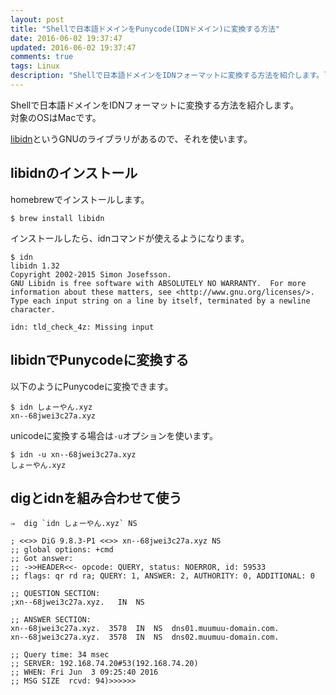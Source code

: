 ```yaml
---
layout: post
title: "Shellで日本語ドメインをPunycode(IDNドメイン)に変換する方法"
date: 2016-06-02 19:37:47
updated: 2016-06-02 19:37:47
comments: true
tags: Linux
description: "Shellで日本語ドメインをIDNフォーマットに変換する方法を紹介します。libidnというGNUのライブラリがあるので、それを使います。対象のOSはMacです。"
---
```


Shellで日本語ドメインをIDNフォーマットに変換する方法を紹介します。  
対象のOSはMacです。

[libidn](http://www.gnu.org/software/libidn/)というGNUのライブラリがあるので、それを使います。

## libidnのインストール

homebrewでインストールします。


```
$ brew install libidn

```

インストールしたら、idnコマンドが使えるようになります。


```
$ idn
libidn 1.32
Copyright 2002-2015 Simon Josefsson.
GNU Libidn is free software with ABSOLUTELY NO WARRANTY.  For more
information about these matters, see <http://www.gnu.org/licenses/>.
Type each input string on a line by itself, terminated by a newline character.

idn: tld_check_4z: Missing input

```

## libidnでPunycodeに変換する

以下のようにPunycodeに変換できます。


```
$ idn しょーやん.xyz
xn--68jwei3c27a.xyz

```

unicodeに変換する場合は`-u`オプションを使います。


```
$ idn -u xn--68jwei3c27a.xyz
しょーやん.xyz

```

## digとidnを組み合わせて使う


```
⇒  dig `idn しょーやん.xyz` NS

; <<>> DiG 9.8.3-P1 <<>> xn--68jwei3c27a.xyz NS
;; global options: +cmd
;; Got answer:
;; ->>HEADER<<- opcode: QUERY, status: NOERROR, id: 59533
;; flags: qr rd ra; QUERY: 1, ANSWER: 2, AUTHORITY: 0, ADDITIONAL: 0

;; QUESTION SECTION:
;xn--68jwei3c27a.xyz.   IN  NS

;; ANSWER SECTION:
xn--68jwei3c27a.xyz.  3578  IN  NS  dns01.muumuu-domain.com.
xn--68jwei3c27a.xyz.  3578  IN  NS  dns02.muumuu-domain.com.

;; Query time: 34 msec
;; SERVER: 192.168.74.20#53(192.168.74.20)
;; WHEN: Fri Jun  3 09:25:40 2016
;; MSG SIZE  rcvd: 94)>>>>>>

```
